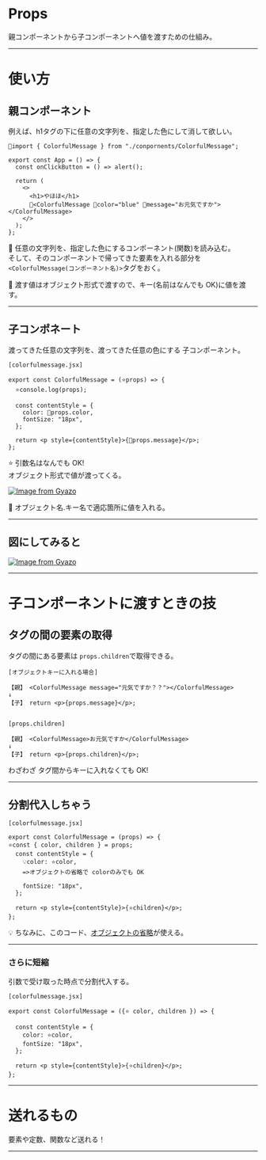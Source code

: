 # Props
親コンポーネントから子コンポーネントへ値を渡すための仕組み。
***

# 使い方
## 親コンポーネント
例えば、h1タグの下に任意の文字列を、指定した色にして消して欲しい。
~~~
🩵import { ColorfulMessage } from "./conpornents/ColorfulMessage";

export const App = () => {
  const onClickButton = () => alert();

  return (
    <>
      <h1>やほほ</h1>
      🩵<ColorfulMessage 🩷color="blue" 🩷message="お元気ですか"></ColorfulMessage>
    </>
  );
};
~~~
🩵 任意の文字列を、指定した色にするコンポーネント(関数)を読み込む。  
そして、そのコンポーネントで帰ってきた要素を入れる部分を`<ColorfulMessage(コンポーネント名)>`タグをおく。  

🩷 渡す値はオブジェクト形式で渡すので、キー(名前はなんでも OK)に値を渡す。
***

## 子コンポネート
渡ってきた任意の文字列を、渡ってきた任意の色にする 子コンポーネント。
~~~
[colorfulmessage.jsx]

export const ColorfulMessage = (⭐️props) => {
  ⭐️console.log(props);

  const contentStyle = {
    color: 🧡props.color,
    fontSize: "18px",
  };

  return <p style={contentStyle}>{🧡props.message}</p>;
};
~~~
⭐️ 引数名はなんでも OK!  
オブジェクト形式で値が渡ってくる。  

[![Image from Gyazo](https://i.gyazo.com/5ecd60e34b244a1f5ebc761c02c960fd.png)](https://gyazo.com/5ecd60e34b244a1f5ebc761c02c960fd)


🧡 オブジェクト名.キー名で適応箇所に値を入れる。
***

## 図にしてみると

[![Image from Gyazo](https://i.gyazo.com/6c274bbe9cc2e4d8299b9e544b1115b5.png)](https://gyazo.com/6c274bbe9cc2e4d8299b9e544b1115b5)
***

# 子コンポーネントに渡すときの技
## タグの間の要素の取得
タグの間にある要素は `props.children`で取得できる。
~~~
[オブジェクトキーに入れる場合]

【親】 <ColorfulMessage message="元気ですか？？"></ColorfulMessage>
↓
【子】 return <p>{props.message}</p>;


[props.children]

【親】 <ColorfulMessage>お元気ですか</ColorfulMessage>
↓
【子】 return <p>{props.children}</p>;
~~~
わざわざ タグ間からキーに入れなくても OK!
***

## 分割代入しちゃう
~~~
[colorfulmessage.jsx]

export const ColorfulMessage = (props) => {
⭐️const { color, children } = props;
  const contentStyle = {
    💡color: ⭐️color,
    =>オブジェクトの省略で colorのみでも OK

    fontSize: "18px",
  };

  return <p style={contentStyle}>{⭐️children}</p>;
};
~~~
💡 ちなみに、このコード、[オブジェクトの省略](https://github.com/Tarara33/TIL/blob/main/JavaScript/JS%E3%82%AA%E3%83%96%E3%82%B8%E3%82%A7%E3%82%AF%E3%83%88.md#%EF%B8%8F-%E7%9C%81%E7%95%A5%E8%A8%98%E6%B3%95)が使える。
***

### さらに短縮
引数で受け取った時点で分割代入する。
~~~
[colorfulmessage.jsx]

export const ColorfulMessage = ({⭐️ color, children }) => {

  const contentStyle = {
    color: ⭐️color,
    fontSize: "18px",
  };

  return <p style={contentStyle}>{⭐️children}</p>;
};
~~~
***

# 送れるもの
要素や定数、関数など送れる！
***
